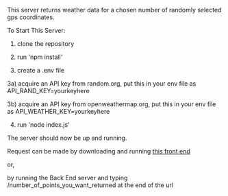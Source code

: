 This server returns weather data for a chosen number of randomly selected gps coordinates.

To Start This Server:

1) clone the repository

2) run 'npm install'

3) create a .env file

  3a) acquire an API key from random.org, put this in your env file as API_RAND_KEY=yourkeyhere

  3b) acquire an API key from openweathermap.org, put this in your env file as API_WEATHER_KEY=yourkeyhere

4) run 'node index.js'

The server should now be up and running.

Request can be made by downloading and running [this front end](https://github.com/BlakeAnd/ag-eagle-eng-test-fe)

or,

by running the Back End server and typing /number_of_points_you_want_returned at the end of the url
